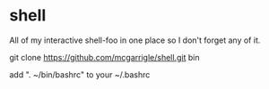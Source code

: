 # shell

All of my interactive shell-foo in one place so I don't forget any of it.

git clone https://github.com/mcgarrigle/shell.git bin

add ". ~/bin/bashrc" to your ~/.bashrc

